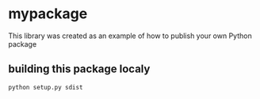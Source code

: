 # mypackage
This library was created as an example of how to publish your own Python package

## building this package localy
`python setup.py sdist`

